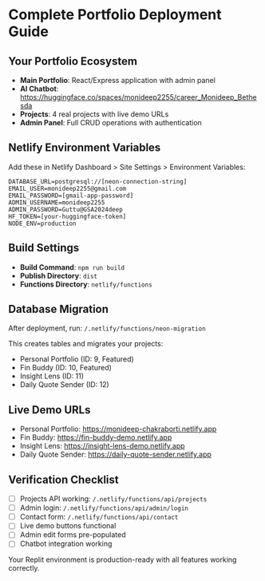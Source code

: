 # Complete Portfolio Deployment Guide

## Your Portfolio Ecosystem
- **Main Portfolio**: React/Express application with admin panel
- **AI Chatbot**: https://huggingface.co/spaces/monideep2255/career_Monideep_Bethesda
- **Projects**: 4 real projects with live demo URLs
- **Admin Panel**: Full CRUD operations with authentication

## Netlify Environment Variables
Add these in Netlify Dashboard > Site Settings > Environment Variables:

```
DATABASE_URL=postgresql://[neon-connection-string]
EMAIL_USER=monideep2255@gmail.com
EMAIL_PASSWORD=[gmail-app-password]
ADMIN_USERNAME=monideep2255
ADMIN_PASSWORD=Guttu@GSA2024deep
HF_TOKEN=[your-huggingface-token]
NODE_ENV=production
```

## Build Settings
- **Build Command**: `npm run build`
- **Publish Directory**: `dist`
- **Functions Directory**: `netlify/functions`

## Database Migration
After deployment, run: `/.netlify/functions/neon-migration`

This creates tables and migrates your projects:
- Personal Portfolio (ID: 9, Featured)
- Fin Buddy (ID: 10, Featured) 
- Insight Lens (ID: 11)
- Daily Quote Sender (ID: 12)

## Live Demo URLs
- Personal Portfolio: https://monideep-chakraborti.netlify.app
- Fin Buddy: https://fin-buddy-demo.netlify.app
- Insight Lens: https://insight-lens-demo.netlify.app
- Daily Quote Sender: https://daily-quote-sender.netlify.app

## Verification Checklist
- [ ] Projects API working: `/.netlify/functions/api/projects`
- [ ] Admin login: `/.netlify/functions/api/admin/login`
- [ ] Contact form: `/.netlify/functions/api/contact`
- [ ] Live demo buttons functional
- [ ] Admin edit forms pre-populated
- [ ] Chatbot integration working

Your Replit environment is production-ready with all features working correctly.